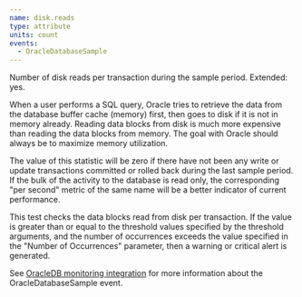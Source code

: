 ```yaml
---
name: disk.reads
type: attribute
units: count
events:
  - OracleDatabaseSample
---
```


Number of disk reads per transaction during the sample period. Extended: yes.

When a user performs a SQL query, Oracle tries to retrieve the data from the database buffer cache (memory) first, then goes to disk if it is not in memory already. Reading data blocks from disk is much more expensive than reading the data blocks from memory. The goal with Oracle should always be to maximize memory utilization.

The value of this statistic will be zero if there have not been any write or update transactions committed or rolled back during the last sample period. If the bulk of the activity to the database is read only, the corresponding "per second" metric of the same name will be a better indicator of current performance.

This test checks the data blocks read from disk per transaction. If the value is greater than or equal to the threshold values specified by the threshold arguments, and the number of occurrences exceeds the value specified in the "Number of Occurrences" parameter, then a warning or critical alert is generated.

See [OracleDB monitoring integration](https://docs.newrelic.com/docs/integrations/host-integrations/host-integrations-list/oracledb-monitoring-integration) for more information about the OracleDatabaseSample event.